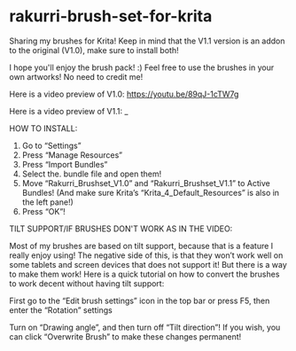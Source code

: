 # rakurri-brush-set-for-krita
Sharing my brushes for Krita!
Keep in mind that the V1.1 version is an addon to the original (V1.0), make sure to install both!

I hope you'll enjoy the brush pack! :)
Feel free to use the brushes in your own artworks! No need to credit me!

Here is a video preview of V1.0:
https://youtu.be/89qJ-1cTW7g

Here is a video preview of V1.1:
_


HOW TO INSTALL:

1. Go to “Settings”
2. Press “Manage Resources”
3. Press “Import Bundles”
4. Select the. bundle file and open them!
5. Move “Rakurri_Brushset_V1.0” and “Rakurri_Brushset_V1.1”  to Active Bundles! (And make sure Krita’s “Krita_4_Default_Resources” is also in the left pane!)
6. Press “OK”!


TILT SUPPORT/IF BRUSHES DON'T WORK AS IN THE VIDEO:

Most of my brushes are based on tilt support, because that is a feature I really enjoy using!
The negative side of this, is that they won’t work well on some tablets and screen devices that does not support it!
But there is a way to make them work! Here is a quick tutorial on how to convert the brushes to work decent without having tilt support:
 
First go to the “Edit brush settings” icon in the top bar or press F5, then enter the “Rotation” settings
 
Turn on “Drawing angle”, and then turn off “Tilt direction”!
If you wish, you can click “Overwrite Brush” to make these changes permanent!
